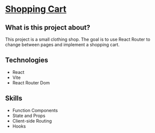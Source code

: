<h1><a href='https://kaiopratess.github.io/shopping-cart/'>Shopping Cart<a/></h1>

<h2>What is this project about?</h2>
<p>This project is a small clothing shop. The goal is to use React Router to change between pages and implement a shopping cart.</p>

<h2>Technologies</h2>
<ul>
  <li>React</li>
  <li>Vite</li>
  <li>React Router Dom</li>
</ul>

<h2>Skills</h2>
<ul>
  <li>Function Components</li>
  <li>State and Props</li>
  <li>Client-side Routing</li>
  <li>Hooks</li>
</ul>
